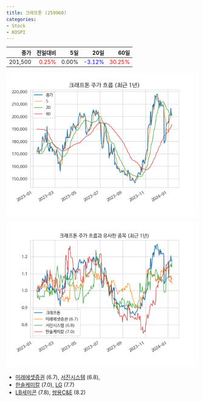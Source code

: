 ```yaml
---
title: 크래프톤 (259960)
categories:
- Stock
- KOSPI
---
```


|종가|전일대비|5일|20일|60일|
|---:|-------:|--:|---:|---:|
|201,500|<span style="color: red">0.25%</span>|0.00%|<span style="color: blue">-3.12%</span>|<span style="color: red">30.25%</span>|


<!-- more -->

![259960](/assets/images/stock/259960.png)

![259960](/assets/images/stock/259960_sim.png)

- [미래에셋증권](/006800/) (6.7), [서진시스템](/178320/) (6.8),
- [한솔케미칼](/014680/) (7.0), [LG](/003550/) (7.7)
- [LB세미콘](/061970/) (7.8), [쌍용C&E](/003410/) (8.2)